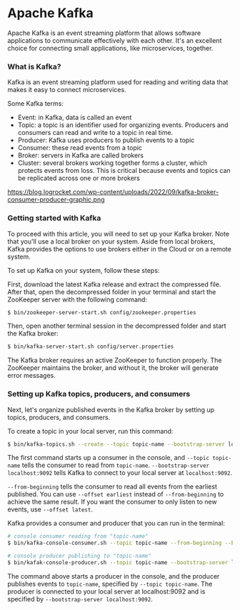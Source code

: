 # Apache Kafka
Apache Kafka is an event streaming platform that allows software applications to communicate effectively with each other. It's an excellent choice for connecting small applications, like microservices, together.

### What is Kafka?
Kafka is an event streaming platform used for reading and writing data that makes it easy to connect microservices. 

Some Kafka terms:
- Event: in Kafka, data is called an event
- Topic: a topic is an identifier used for organizing events. Producers and consumers can read and write to a topic in real time.
- Producer: Kafka uses producers to publish events to a topic
- Consumer: these read events from a topic
- Broker: servers in Kafka are called brokers
- Cluster: several brokers working together forms a cluster, which protects events from loss. This is critical because events and topics can be replicated across one or more brokers

https://blog.logrocket.com/wp-content/uploads/2022/09/kafka-broker-consumer-producer-graphic.png

### Getting started with Kafka
To proceed with this article, you will need to set up your Kafka broker. Note that you'll use a local broker on your system. Aside from local brokers, Kafka provides the options to use brokers either in the Cloud or on a remote system.

To set up Kafka on your system, follow these steps:

First, download the latest Kafka release and extract the compressed file. After that, open the decompressed folder in your terminal and start the ZooKeeper server with the following command:
```bash
$ bin/zookeeper-server-start.sh config/zookeeper.properties
```

Then, open another terminal session in the decompressed folder and start the Kafka broker:
```bash
$ bin/kafka-server-start.sh config/server.properties
```

The Kafka broker requires an active ZooKeeper to function properly. The ZooKeeper maintains the broker, and without it, the broker will generate error messages.

### Setting up Kafka topics, producers, and consumers
Next, let's organize published events in the Kafka broker by setting up topics, producers, and consumers.

To create a topic in your local server, run this command:
```bash
$ bin/kafka-topics.sh --create --topic topic-name --bootstrap-server localhost:9092
```

The first command starts up a consumer in the console, and `--topic topic-name` tells the consumer to read from `topic-name`. `--bootstrap-server localhost:9092` tells Kafka to connect to your local server at `localhost:9092`.

`--from-beginning` tells the consumer to read all events from the  earliest published. You can use `--offset earliest` instead of `--from-beginning` to achieve the same result. If you want the consumer to only listen to new events, use `--offset latest`.

Kafka provides a consumer and producer that you can run in the terminal:
```bash
# console consumer reading from "topic-name"
$ bin/kafka-console-consumer.sh --topic topic-name --from-beginning --bootstrap-server localhost:9092

# console producer publishing to "topic-name"
$ bin/kafak-console-producer.sh --topic topic-name --bootstrap-server localhost:9092
```

The command above starts a producer in the console, and the producer publishes events to `topic-name`, specified by `--topic topic-name`. The producer is connected to your local server at localhost:9092 and is specified by `--bootstrap-server localhost:9092`.
